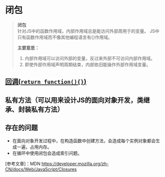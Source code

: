 # 闭包
> **闭包**  
> 针对JS中的函数作用域，内部作用域总是能访问外部周用于的变量。
> JS中只有函数作用域而不像其他编程语言有{}作用域。</br>
>
> **主要意思：**
> 1. 内部作用域可以访问外部的变量，反过来外部不可访问内部作用域。
> 2. 即使外部作用域声明周期结束，内部依旧能操作外部作用域变量。
## [回调(`return function(){}`)](https://codepen.io/mrzhao1129/pen/YEgbJx)
## 私有方法（可以用来设计JS的面向对象开发，类继承、封装私有方法）
## 存在的问题
* 在面向对象开发过程中，在构造函数中创建方法，会造成每个实例对象都会生成一遍，占用内存。
* 在循环中使用闭包会造成索引问题。

[参考文章]：MDN https://developer.mozilla.org/zh-CN/docs/Web/JavaScript/Closures